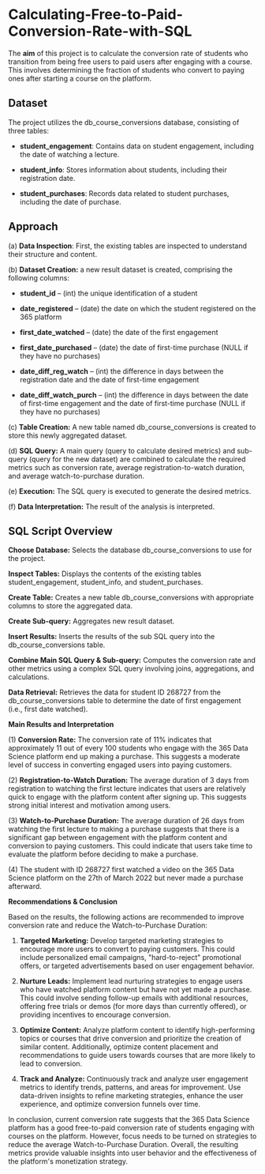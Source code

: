# Calculating-Free-to-Paid-Conversion-Rate-with-SQL

The **aim** of this project is to calculate the conversion rate of students who transition from being free users to paid users after engaging with a course. This involves determining the fraction of students who convert to paying ones after starting a course on the platform.


## **Dataset**

The project utilizes the db_course_conversions database, consisting of three tables:

* **student_engagement**: Contains data on student engagement, including the date of watching a lecture.

* **student_info**: Stores information about students, including their registration date.

* **student_purchases**: Records data related to student purchases, including the date of purchase.


## **Approach**

(a) **Data Inspection**: First, the existing tables are inspected to understand their structure and content.

(b) **Dataset Creation:** a new result dataset is created, comprising the following columns:

* **student_id** – (int) the unique identification of a student

* **date_registered** – (date) the date on which the student registered on the 365 platform

* **first_date_watched** – (date) the date of the first engagement

* **first_date_purchased** – (date) the date of first-time purchase (NULL if they have no purchases)

* **date_diff_reg_watch** – (int) the difference in days between the registration date and the date of first-time engagement

* **date_diff_watch_purch** – (int) the difference in days between the date of first-time engagement and the date of first-time purchase (NULL if they have no purchases)

(c) **Table Creation:**  A new table named db_course_conversions is created to store this newly aggregated dataset.

(d) **SQL Query:** A main query (query to calculate desired metrics) and sub-query (query for the new dataset) are combined to calculate the required metrics such as conversion rate, average registration-to-watch duration, and average watch-to-purchase duration.

(e) **Execution:** The SQL query is executed to generate the desired metrics.

(f) **Data Interpretation:** The result of the analysis is interpreted.


## **SQL Script Overview**

**Choose Database:** Selects the database db_course_conversions to use for the project.

**Inspect Tables:** Displays the contents of the existing tables student_engagement, student_info, and student_purchases.

**Create Table:** Creates a new table db_course_conversions with appropriate columns to store the aggregated data.

**Create Sub-query:** Aggregates new result dataset.

**Insert Results:** Inserts the results of the sub SQL query into the db_course_conversions table.

**Combine Main SQL Query & Sub-query:** Computes the conversion rate and other metrics using a complex SQL query involving joins, aggregations, and calculations.

**Data Retrieval:** Retrieves the data for student ID 268727 from the db_course_conversions table to determine the date of first engagement (i.e., first date watched).


**Main Results and Interpretation**

(1) **Conversion Rate:** The conversion rate of 11% indicates that approximately 11 out of every 100 students who engage with the 365 Data Science platform end up making a purchase. This suggests a moderate level of success in converting engaged users into paying customers.

(2) **Registration-to-Watch Duration:** The average duration of 3 days from registration to watching the first lecture indicates that users are relatively quick to engage with the platform content after signing up. This suggests strong initial interest and motivation among users.

(3) **Watch-to-Purchase Duration:** The average duration of 26 days from watching the first lecture to making a purchase suggests that there is a significant gap between engagement with the platform content and conversion to paying customers. This could indicate that users take time to evaluate the platform before deciding to make a purchase.

(4) The student with ID 268727 first watched a video on the 365 Data Science platform on the 27th of March 2022 but never made a purchase afterward.

**Recommendations & Conclusion**

Based on the results, the following actions are recommended to improve conversion rate and reduce the Watch-to-Purchase Duration: 

1. **Targeted Marketing:** Develop targeted marketing strategies to encourage more users to convert to paying customers. This could include personalized email campaigns, "hard-to-reject" promotional offers, or targeted advertisements based on user engagement behavior.

2. **Nurture Leads:** Implement lead nurturing strategies to engage users who have watched platform content but have not yet made a purchase. This could involve sending follow-up emails with additional resources, offering free trials or demos (for more days than currently offered), or providing incentives to encourage conversion.

3. **Optimize Content:** Analyze platform content to identify high-performing topics or courses that drive conversion and prioritize the creation of similar content. Additionally, optimize content placement and recommendations to guide users towards courses that are more likely to lead to conversion.

4. **Track and Analyze:** Continuously track and analyze user engagement metrics to identify trends, patterns, and areas for improvement. Use data-driven insights to refine marketing strategies, enhance the user experience, and optimize conversion funnels over time.
   
In conclusion, current conversion rate suggests that the 365 Data Science platform has a good free-to-paid conversion rate of students engaging with courses on the platform. However, focus needs to be turned on strategies to reduce the average Watch-to-Purchase Duration. Overall, the resulting metrics provide valuable insights into user behavior and the effectiveness of the platform's monetization strategy.
